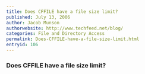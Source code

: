 ```yaml
---
title: Does CFFILE have a file size limit?
published: July 13, 2006
author: Jacob Munson
authorwebsite: http://www.techfeed.net/blog/
categories: File and Directory Access
permalink: Does-CFFILE-have-a-file-size-limit.html
entryid: 106
---
```


<h3>Does CFFILE have a file size limit?</h3>




